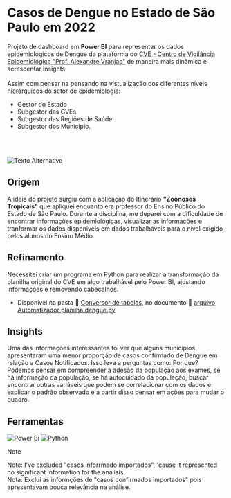# Casos de Dengue no Estado de São Paulo em 2022
  Projeto de dashboard em **Power BI** para representar os dados epidemiológicos de Dengue da plataforma do [CVE - Centro de Vigilância Epidemiológica "Prof. Alexandre Vranjac"](https://www.saude.sp.gov.br/cve-centro-de-vigilancia-epidemiologica-prof.-alexandre-vranjac/areas-de-vigilancia/doencas-de-transmissao-por-vetores-e-zoonoses/agravos/) de maneira mais dinâmica e acrescentar insights. <br>
  <br>
  Assim com pensar na pensando na vistualização dos diferentes níveis hierárquicos do setor de epidemiologia:
- Gestor do Estado
- Subgestor das GVEs
- Subgestor das Regiões de Saúde
- Subgestor dos Município.
 <br>
 <br>
 
  ![Texto Alternativo](https://github.com/Edgard-Lopes/dengue/blob/main/Dashboard%20-%20Dados%20epidemiol%C3%B3gicos.jpg)

## Origem
  A ideia do projeto surgiu com a aplicação do Itinerário **"Zoonoses Tropicais"** que apliquei enquanto era professor do Ensino Público do Estado de São Paulo. Durante a disciplina, me deparei com a dificuldade de encontrar informações epidemiológicas, visualizar as informações e tranformar os dados disponíveis em dados trabalháveis para o nível exigido pelos alunos do Ensino Médio.

## Refinamento
Necessitei criar um programa em Python para realizar a transformação da planilha original do CVE em algo trabalhável pelo Power BI, ajustando informações e removendo cabeçalhos. <br>
+ Disponível na pasta :file_folder: [Conversor de tabelas](https://github.com/Edgard-Lopes/Casos-de-Dengue-no-Estado-de-Sao-Paulo-em-2022/tree/main/Conversor%20de%20tabelas), no documento :page_facing_up: [arquivo Automatizador planilha dengue.py](https://github.com/Edgard-Lopes/Casos-de-Dengue-no-Estado-de-Sao-Paulo-em-2022/blob/main/Conversor%20de%20tabelas/Automatizador%20planilha%20dengue.py)

## Insights
  Uma das informações interessantes foi ver que alguns municipios apresentaram uma menor proporção de casos confirmado de Dengue em relação a Casos Notificados. Isso leva a perguntas como: Por que? Podemos pensar em compreender a adesão da população aos exames, se há informação da população, se há autocuidado da população, buscar encontrar outras variáveis que podem se correlacionar com os dados e explicar o padrão observado e a partir disso pensar em ações para mudar o quadro.

## Ferramentas
![Power Bi](https://img.shields.io/badge/power_bi-F2C811?style=for-the-badge&logo=powerbi&logoColor=black)
![Python](https://img.shields.io/badge/python-3670A0?style=for-the-badge&logo=python&logoColor=ffdd54)

> [!NOTE]   
> Note: I've excluded "casos inforrmado importados", 'cause it represented no significant information for the analisis. <br>
> Nota: Excluí as informções de "casos confirmados importados" pois apresentavam pouca relevância na análise.

